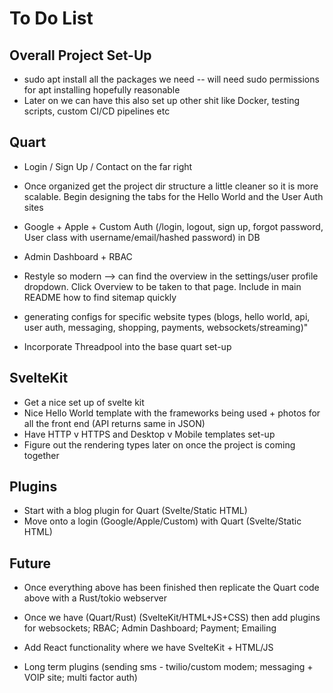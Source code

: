 # To Do List

## Overall Project Set-Up
* sudo apt install all the packages we need -- will need sudo permissions for apt installing hopefully reasonable
* Later on we can have this also set up other shit like Docker, testing scripts, custom CI/CD pipelines etc

## Quart
* Login / Sign Up / Contact on the far right
* Once organized get the project dir structure a little cleaner so it is more scalable. Begin designing the tabs for the Hello World and the User Auth sites


* Google + Apple + Custom Auth (/login, logout, sign up, forgot password, User class with username/email/hashed password) in DB
* Admin Dashboard + RBAC
* Restyle so modern --> can find the overview in the settings/user profile dropdown. Click Overview to be taken to that page. Include in main README how to find sitemap quickly
* generating configs for specific website types (blogs, hello world, api, user auth, messaging, shopping, payments, websockets/streaming)"
* Incorporate Threadpool into the base quart set-up

## SvelteKit
* Get a nice set up of svelte kit 
* Nice Hello World template with the frameworks being used + photos for all the front end (API returns same in JSON)
* Have HTTP v HTTPS and Desktop v Mobile templates set-up
* Figure out the rendering types later on once the project is coming together

## Plugins
* Start with a blog plugin for Quart (Svelte/Static HTML)
* Move onto a login (Google/Apple/Custom) with Quart (Svelte/Static HTML)

## Future
* Once everything above has been finished then replicate the Quart code above with a Rust/tokio webserver
* Once we have (Quart/Rust) (SvelteKit/HTML+JS+CSS) then add plugins for websockets; RBAC; Admin Dashboard; Payment; Emailing

* Add React functionality where we have SvelteKit + HTML/JS
* Long term plugins (sending sms - twilio/custom modem; messaging + VOIP site; multi factor auth)